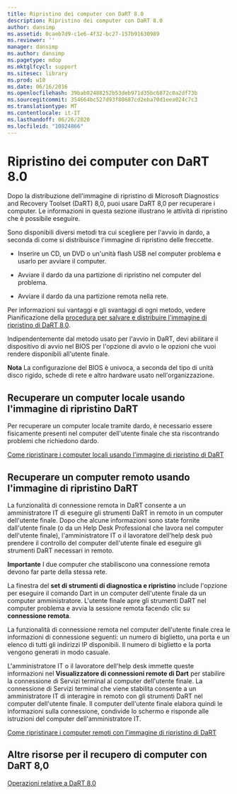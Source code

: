 ```yaml
---
title: Ripristino dei computer con DaRT 8.0
description: Ripristino dei computer con DaRT 8.0
author: dansimp
ms.assetid: 0caeb7d9-c1e6-4f32-bc27-157b91630989
ms.reviewer: ''
manager: dansimp
ms.author: dansimp
ms.pagetype: mdop
ms.mktglfcycl: support
ms.sitesec: library
ms.prod: w10
ms.date: 06/16/2016
ms.openlocfilehash: 39bab02488252b53deb971d35bc6872c0a2df73b
ms.sourcegitcommit: 354664bc527d93f80687cd2eba70d1eea024c7c3
ms.translationtype: MT
ms.contentlocale: it-IT
ms.lasthandoff: 06/26/2020
ms.locfileid: "10824866"
---
```

# Ripristino dei computer con DaRT 8.0


Dopo la distribuzione dell'immagine di ripristino di Microsoft Diagnostics and Recovery Toolset (DaRT) 8,0, puoi usare DaRT 8,0 per recuperare i computer. Le informazioni in questa sezione illustrano le attività di ripristino che è possibile eseguire.

Sono disponibili diversi metodi tra cui scegliere per l'avvio in dardo, a seconda di come si distribuisce l'immagine di ripristino delle freccette.

-   Inserire un CD, un DVD o un'unità flash USB nel computer problema e usarlo per avviare il computer.

-   Avviare il dardo da una partizione di ripristino nel computer del problema.

-   Avviare il dardo da una partizione remota nella rete.

Per informazioni sui vantaggi e gli svantaggi di ogni metodo, vedere Pianificazione della [procedura per salvare e distribuire l'immagine di ripristino di DaRT 8,0](planning-how-to-save-and-deploy-the-dart-80-recovery-image-dart-8.md).

Indipendentemente dal metodo usato per l'avvio in DaRT, devi abilitare il dispositivo di avvio nel BIOS per l'opzione di avvio o le opzioni che vuoi rendere disponibili all'utente finale.

**Nota**  La configurazione del BIOS è univoca, a seconda del tipo di unità disco rigido, schede di rete e altro hardware usato nell'organizzazione.

 

## Recuperare un computer locale usando l'immagine di ripristino DaRT


Per recuperare un computer locale tramite dardo, è necessario essere fisicamente presenti nel computer dell'utente finale che sta riscontrando problemi che richiedono dardo.

[Come ripristinare i computer locali usando l'immagine di ripristino di DaRT](how-to-recover-local-computers-by-using-the-dart-recovery-image-dart-8.md)

## Recuperare un computer remoto usando l'immagine di ripristino DaRT


La funzionalità di connessione remota in DaRT consente a un amministratore IT di eseguire gli strumenti DaRT in remoto in un computer dell'utente finale. Dopo che alcune informazioni sono state fornite dall'utente finale (o da un Help Desk Professional che lavora nel computer dell'utente finale), l'amministratore IT o il lavoratore dell'help desk può prendere il controllo del computer dell'utente finale ed eseguire gli strumenti DaRT necessari in remoto.

**Importante**  I due computer che stabiliscono una connessione remota devono far parte della stessa rete.

 

La finestra del **set di strumenti di diagnostica e ripristino** include l'opzione per eseguire il comando Dart in un computer dell'utente finale da un computer amministratore. L'utente finale apre gli strumenti DaRT nel computer problema e avvia la sessione remota facendo clic su **connessione remota**.

La funzionalità di connessione remota nel computer dell'utente finale crea le informazioni di connessione seguenti: un numero di biglietto, una porta e un elenco di tutti gli indirizzi IP disponibili. Il numero di biglietto e la porta vengono generati in modo casuale.

L'amministratore IT o il lavoratore dell'help desk immette queste informazioni nel **Visualizzatore di connessioni remote di Dart** per stabilire la connessione di Servizi terminal al computer dell'utente finale. La connessione di Servizi terminal che viene stabilita consente a un amministratore IT di interagire in remoto con gli strumenti DaRT nel computer dell'utente finale. Il computer dell'utente finale elabora quindi le informazioni sulla connessione, condivide lo schermo e risponde alle istruzioni del computer dell'amministratore IT.

[Come ripristinare i computer remoti con l'immagine di ripristino di DaRT](how-to-recover-remote-computers-by-using-the-dart-recovery-image-dart-8.md)

## Altre risorse per il recupero di computer con DaRT 8,0


[Operazioni relative a DaRT 8.0](operations-for-dart-80-dart-8.md)

 

 





